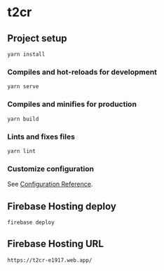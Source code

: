 # t2cr

## Project setup

```
yarn install
```

### Compiles and hot-reloads for development

```
yarn serve
```

### Compiles and minifies for production

```
yarn build
```

### Lints and fixes files

```
yarn lint
```

### Customize configuration

See [Configuration Reference](https://cli.vuejs.org/config/).

## Firebase Hosting deploy

```
firebase deploy
```

## Firebase Hosting URL

```
https://t2cr-e1917.web.app/
```
